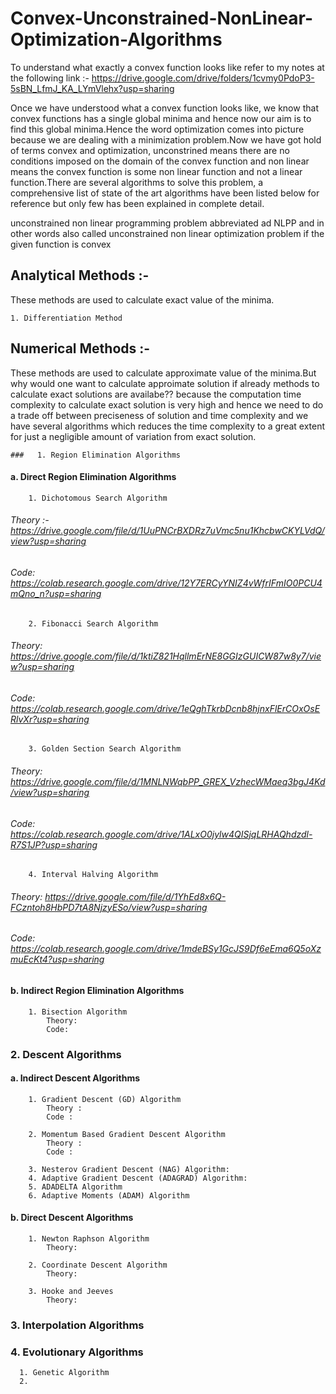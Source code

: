 # Convex-Unconstrained-NonLinear-Optimization-Algorithms
To understand what exactly a convex function looks like refer to my notes at the following link :- https://drive.google.com/drive/folders/1cvmy0PdoP3-5sBN_LfmJ_KA_LYmVlehx?usp=sharing

Once we have understood what a convex function looks like, we know that convex functions has a single global minima and hence now our aim is to find this global minima.Hence the word optimization comes into picture because we are dealing with a minimization problem.Now we have got hold of terms convex and optimization, unconstrined means there are no conditions imposed on the domain of the convex function and non linear means the convex function is some non linear function and not a linear function.There are several algorithms to solve this problem, a comprehensive list of state of the art algorithms have been listed below for reference but only few has been explained in complete detail.

unconstrained non linear programming problem abbreviated ad NLPP and in other words also called unconstrained non linear optimization problem if the given function is convex  

##   Analytical Methods :- 
These methods are used to calculate exact value of the minima.

    1. Differentiation Method
##   Numerical Methods :-
These methods are used to calculate approximate value of the minima.But why would one want to calculate approimate solution if already methods to calculate exact solutions are availabe?? because the computation time complexity to calculate exact solution is very high and hence we need to do a trade off between preciseness of solution and time complexity and we have several algorithms which reduces the time complexity to a great extent for just a negligible amount of variation from exact solution.

    ###   1. Region Elimination Algorithms

####      a. Direct Region Elimination Algorithms
        1. Dichotomous Search Algorithm
######            Theory :- https://drive.google.com/file/d/1UuPNCrBXDRz7uVmc5nu1KhcbwCKYLVdQ/view?usp=sharing
######            Code: https://colab.research.google.com/drive/12Y7ERCyYNIZ4vWfrIFmIO0PCU4mQno_n?usp=sharing
            
        2. Fibonacci Search Algorithm
######            Theory: https://drive.google.com/file/d/1ktiZ821HqllmErNE8GGIzGUICW87w8y7/view?usp=sharing
######            Code: https://colab.research.google.com/drive/1eQghTkrbDcnb8hjnxFlErCOxOsERlvXr?usp=sharing
            
        3. Golden Section Search Algorithm
######            Theory: https://drive.google.com/file/d/1MNLNWqbPP_GREX_VzhecWMaeq3bgJ4Kd/view?usp=sharing
######            Code: https://colab.research.google.com/drive/1ALxO0jylw4QISjqLRHAQhdzdl-R7S1JP?usp=sharing
            
        4. Interval Halving Algorithm
######            Theory: https://drive.google.com/file/d/1YhEd8x6Q-FCzntoh8HbPD7tA8NjzyESo/view?usp=sharing
######            Code: https://colab.research.google.com/drive/1mdeBSy1GcJS9Df6eEma6Q5oXzmuEcKt4?usp=sharing

####      b. Indirect Region Elimination Algorithms
        1. Bisection Algorithm
            Theory:
            Code:

###    2. Descent Algorithms

####      a. Indirect Descent Algorithms
        1. Gradient Descent (GD) Algorithm
            Theory :
            Code :
            
        2. Momentum Based Gradient Descent Algorithm
            Theory :
            Code :
            
        3. Nesterov Gradient Descent (NAG) Algorithm:
        4. Adaptive Gradient Descent (ADAGRAD) Algorithm:
        5. ADADELTA Algorithm
        6. Adaptive Moments (ADAM) Algorithm

####      b. Direct Descent Algorithms
        1. Newton Raphson Algorithm
            Theory:
            
        2. Coordinate Descent Algorithm
            Theory:
            
        3. Hooke and Jeeves
            Theory:
        

###    3. Interpolation Algorithms

###    4. Evolutionary Algorithms

      1. Genetic Algorithm
      2.  
